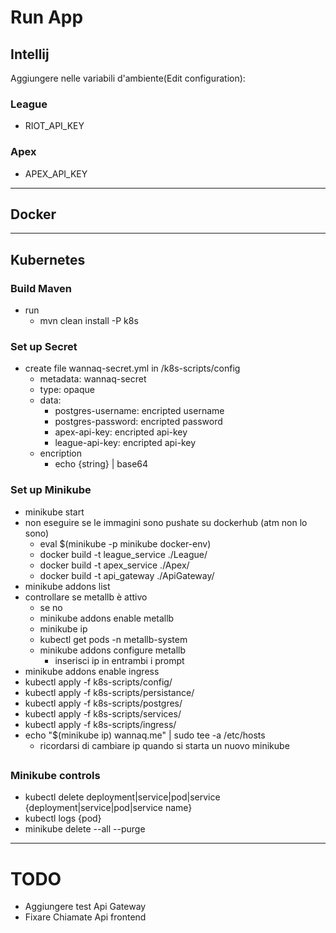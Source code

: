 # Run App

## Intellij
Aggiungere nelle variabili d'ambiente(Edit configuration):

### League
- RIOT_API_KEY

### Apex
- APEX_API_KEY

---
## Docker

---
## Kubernetes

### Build Maven
- run
  - mvn clean install -P k8s
### Set up Secret
- create file wannaq-secret.yml in /k8s-scripts/config
  - metadata: wannaq-secret
  - type: opaque
  - data:
    - postgres-username: encripted username
    - postgres-password: encripted password
    - apex-api-key: encripted api-key
    - league-api-key: encripted api-key
  - encription 
    - echo {string} | base64
### Set up Minikube
- minikube start
- non eseguire se le immagini sono pushate su dockerhub (atm non lo sono)
  - eval $(minikube -p minikube docker-env)
  - docker build -t league_service ./League/
  - docker build -t apex_service ./Apex/
  - docker build -t api_gateway ./ApiGateway/
- minikube addons list
- controllare se metallb è attivo
    -   se no
    -   minikube addons enable metallb
    -   minikube ip
    -   kubectl get pods -n metallb-system
    -   minikube addons configure metallb
        -   inserisci ip in entrambi i prompt
- minikube addons enable ingress
- kubectl apply -f k8s-scripts/config/
- kubectl apply -f k8s-scripts/persistance/
- kubectl apply -f k8s-scripts/postgres/
- kubectl apply -f k8s-scripts/services/
- kubectl apply -f k8s-scripts/ingress/
- echo "$(minikube ip) wannaq.me" | sudo tee -a /etc/hosts
  - ricordarsi di cambiare ip quando si starta un nuovo minikube
##
### Minikube controls
- kubectl delete deployment|service|pod|service {deployment|service|pod|service name}
- kubectl logs {pod}
- minikube delete --all --purge
---
# TODO
- Aggiungere test Api Gateway
- Fixare Chiamate Api frontend